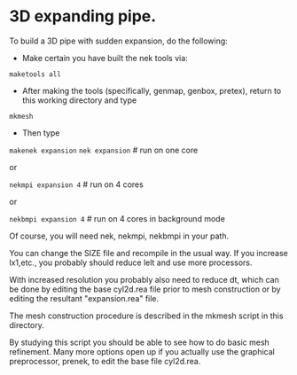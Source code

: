 # 3D expanding pipe.

To build a 3D pipe with sudden expansion, do the following:

* Make certain you have built the nek tools via:

`maketools all`

* After making the tools (specifically, genmap, genbox, pretex), return to this working directory and type

`mkmesh`

* Then type

`makenek expansion`
`nek expansion`      # run on one core

or

`nekmpi expansion 4`      # run on 4 cores

or

`nekbmpi expansion 4`     # run on 4 cores in background mode

Of course, you will need nek, nekmpi, nekbmpi in your path.

You can change the SIZE file and recompile in the usual way.
If you increase lx1,etc., you probably should reduce lelt and
use more processors.

With increased resolution you probably also need to reduce dt,
which can be done by editing the base cyl2d.rea file prior to
mesh construction or by editing the resultant "expansion.rea" file.


The mesh construction procedure is described in the mkmesh script
in this directory.

By studying this script you should be able to see how to do basic
mesh refinement.   Many more options open up if you actually use the
graphical preprocessor, prenek, to edit the base file cyl2d.rea.
